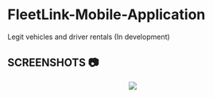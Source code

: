 # FleetLink-Mobile-Application
Legit vehicles and driver rentals (In development)

## SCREENSHOTS 📷

<div align="center">
  <img src="https://user-images.githubusercontent.com/78908063/223535781-80d6071b-0ff9-4c49-9e9c-be4f86ee7b13.gif">
</div>
